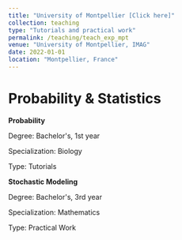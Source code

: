 ```yaml
---
title: "University of Montpellier [Click here]"
collection: teaching
type: "Tutorials and practical work"
permalink: /teaching/teach_exp_mpt
venue: "University of Montpellier, IMAG"
date: 2022-01-01
location: "Montpellier, France"
---
```


# Probability & Statistics 

**Probability**

Degree: Bachelor's, 1st year

Specialization: Biology

Type: Tutorials

**Stochastic Modeling**

Degree: Bachelor's, 3rd year

Specialization: Mathematics

Type: Practical Work


